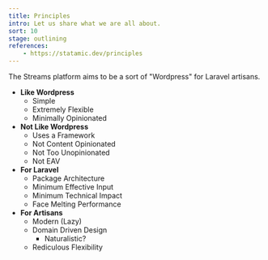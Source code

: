 ```yaml
---
title: Principles
intro: Let us share what we are all about.
sort: 10
stage: outlining
references:
    - https://statamic.dev/principles
---
```



The Streams platform aims to be a sort of "Wordpress" for Laravel artisans.

- **Like Wordpress**
    - Simple
    - Extremely Flexible
    - Minimally Opinionated
- **Not Like Wordpress**
    - Uses a Framework
    - Not Content Opinionated
    - Not Too Unopinionated
    - Not EAV
- **For Laravel**
    - Package Architecture
    - Minimum Effective Input
    - Minimum Technical Impact
    - Face Melting Performance
- **For Artisans**
    - Modern (Lazy)
    - Domain Driven Design
        - Naturalistic?
    - Rediculous Flexibility

